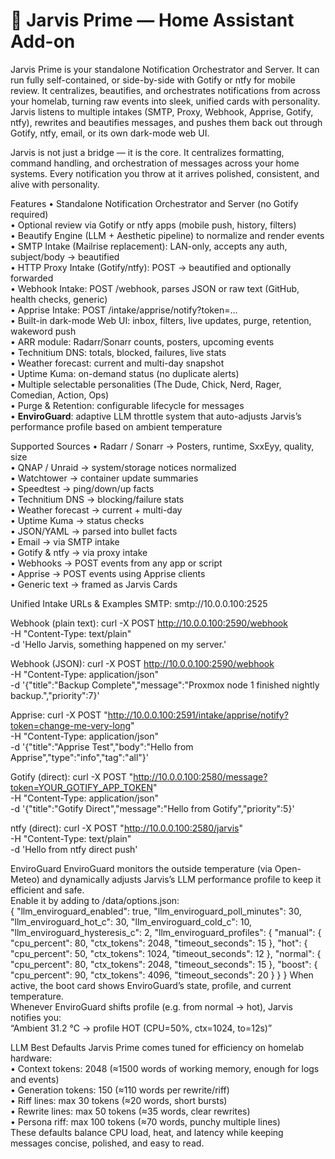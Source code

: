 # 🧩 Jarvis Prime — Home Assistant Add-on

Jarvis Prime is your standalone Notification Orchestrator and Server. It can run fully self-contained, or side-by-side with Gotify or ntfy for mobile review. It centralizes, beautifies, and orchestrates notifications from across your homelab, turning raw events into sleek, unified cards with personality. Jarvis listens to multiple intakes (SMTP, Proxy, Webhook, Apprise, Gotify, ntfy), rewrites and beautifies messages, and pushes them back out through Gotify, ntfy, email, or its own dark-mode web UI.

Jarvis is not just a bridge — it is the core. It centralizes formatting, command handling, and orchestration of messages across your home systems. Every notification you throw at it arrives polished, consistent, and alive with personality.

Features
• Standalone Notification Orchestrator and Server (no Gotify required)  
• Optional review via Gotify or ntfy apps (mobile push, history, filters)  
• Beautify Engine (LLM + Aesthetic pipeline) to normalize and render events  
• SMTP Intake (Mailrise replacement): LAN-only, accepts any auth, subject/body → beautified  
• HTTP Proxy Intake (Gotify/ntfy): POST → beautified and optionally forwarded  
• Webhook Intake: POST /webhook, parses JSON or raw text (GitHub, health checks, generic)  
• Apprise Intake: POST /intake/apprise/notify?token=...  
• Built-in dark-mode Web UI: inbox, filters, live updates, purge, retention, wakeword push  
• ARR module: Radarr/Sonarr counts, posters, upcoming events  
• Technitium DNS: totals, blocked, failures, live stats  
• Weather forecast: current and multi-day snapshot  
• Uptime Kuma: on-demand status (no duplicate alerts)  
• Multiple selectable personalities (The Dude, Chick, Nerd, Rager, Comedian, Action, Ops)  
• Purge & Retention: configurable lifecycle for messages  
• **EnviroGuard**: adaptive LLM throttle system that auto-adjusts Jarvis’s performance profile based on ambient temperature  

Supported Sources
• Radarr / Sonarr → Posters, runtime, SxxEyy, quality, size  
• QNAP / Unraid → system/storage notices normalized  
• Watchtower → container update summaries  
• Speedtest → ping/down/up facts  
• Technitium DNS → blocking/failure stats  
• Weather forecast → current + multi-day  
• Uptime Kuma → status checks  
• JSON/YAML → parsed into bullet facts  
• Email → via SMTP intake  
• Gotify & ntfy → via proxy intake  
• Webhooks → POST events from any app or script  
• Apprise → POST events using Apprise clients  
• Generic text → framed as Jarvis Cards  

Unified Intake URLs & Examples
SMTP: smtp://10.0.0.100:2525

Webhook (plain text):
curl -X POST http://10.0.0.100:2590/webhook \
  -H "Content-Type: text/plain" \
  -d 'Hello Jarvis, something happened on my server.'

Webhook (JSON):
curl -X POST http://10.0.0.100:2590/webhook \
  -H "Content-Type: application/json" \
  -d '{"title":"Backup Complete","message":"Proxmox node 1 finished nightly backup.","priority":7}'

Apprise:
curl -X POST "http://10.0.0.100:2591/intake/apprise/notify?token=change-me-very-long" \
  -H "Content-Type: application/json" \
  -d '{"title":"Apprise Test","body":"Hello from Apprise","type":"info","tag":"all"}'

Gotify (direct):
curl -X POST "http://10.0.0.100:2580/message?token=YOUR_GOTIFY_APP_TOKEN" \
  -H "Content-Type: application/json" \
  -d '{"title":"Gotify Direct","message":"Hello from Gotify","priority":5}'

ntfy (direct):
curl -X POST "http://10.0.0.100:2580/jarvis" \
  -H "Content-Type: text/plain" \
  -d 'Hello from ntfy direct push'

EnviroGuard
EnviroGuard monitors the outside temperature (via Open-Meteo) and dynamically adjusts Jarvis’s LLM performance profile to keep it efficient and safe.  
Enable it by adding to /data/options.json:  
{
  "llm_enviroguard_enabled": true,
  "llm_enviroguard_poll_minutes": 30,
  "llm_enviroguard_hot_c": 30,
  "llm_enviroguard_cold_c": 10,
  "llm_enviroguard_hysteresis_c": 2,
  "llm_enviroguard_profiles": {
    "manual": { "cpu_percent": 80, "ctx_tokens": 2048, "timeout_seconds": 15 },
    "hot":    { "cpu_percent": 50, "ctx_tokens": 1024, "timeout_seconds": 12 },
    "normal": { "cpu_percent": 80, "ctx_tokens": 2048, "timeout_seconds": 15 },
    "boost":  { "cpu_percent": 90, "ctx_tokens": 4096, "timeout_seconds": 20 }
  }
}
When active, the boot card shows EnviroGuard’s state, profile, and current temperature.  
Whenever EnviroGuard shifts profile (e.g. from normal → hot), Jarvis notifies you:  
“Ambient 31.2 °C → profile HOT (CPU=50%, ctx=1024, to=12s)”

LLM Best Defaults
Jarvis Prime comes tuned for efficiency on homelab hardware:  
• Context tokens: 2048 (≈1500 words of working memory, enough for logs and events)  
• Generation tokens: 150 (≈110 words per rewrite/riff)  
• Riff lines: max 30 tokens (≈20 words, short bursts)  
• Rewrite lines: max 50 tokens (≈35 words, clear rewrites)  
• Persona riff: max 100 tokens (≈70 words, punchy multiple lines)  
These defaults balance CPU load, heat, and latency while keeping messages concise, polished, and easy to read.